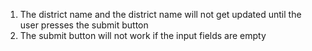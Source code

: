 01. The district name and the district name will not get updated until the user presses the submit button
02. The submit button will not work if the input fields are empty
